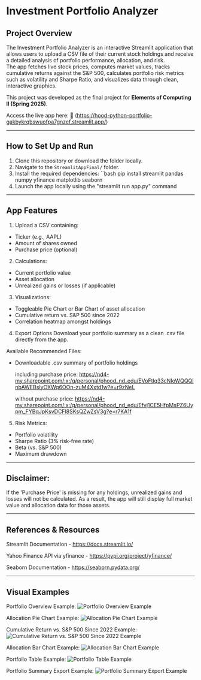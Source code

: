 # Investment Portfolio Analyzer

## Project Overview
The Investment Portfolio Analyzer is an interactive Streamlit application that allows users to upload a CSV file of their current stock holdings and receive a detailed analysis of portfolio performance, allocation, and risk.  
The app fetches live stock prices, computes market values, tracks cumulative returns against the S&P 500, calculates portfolio risk metrics such as volatility and Sharpe Ratio, and visualizes data through clean, interactive graphics.

This project was developed as the final project for **Elements of Computing II (Spring 2025)**.

Access the live app here: 🔗 (https://hood-python-portfolio-gakbykrqbswuofpa7gnzef.streamlit.app/)

---

## How to Set Up and Run

1. Clone this repository or download the folder locally.
2. Navigate to the `StreamlitAppFinal/` folder.
3. Install the required dependencies:
 ``bash
pip install streamlit pandas numpy yfinance matplotlib seaborn
4. Launch the app locally using the "streamlit run app.py" command 

--- 

## App Features  
1. Upload a CSV containing:
- Ticker (e.g., AAPL)
- Amount of shares owned 
- Purchase price (optional)

2. Calculations: 
- Current portfolio value 
- Asset allocation 
- Unrealized gains or losses (if applicable)

3. Visualizations: 
- Toggleable Pie Chart or Bar Chart of asset allocation
- Cumulative return vs. S&P 500 since 2022
- Correlation heatmap amongst holdings

4. Export Options 
Download your portfolio summary as a clean .csv file directly from the app.

Available Recommended Files:
- Downloadable .csv summary of portfolio holdings
   
     including purchase price: https://nd4-my.sharepoint.com/:x:/g/personal/phood_nd_edu/EVoFtlq33cNIoWQQQInbAWEBsIyOXWq6OOn-zuM4Xxtd1w?e=r9zNeL
  
     without purchase price: https://nd4-my.sharepoint.com/:x:/g/personal/phood_nd_edu/Efvj1CE5HfpMsPZ6Uypm_FYBqJpKsvDCFl8SKsQZwZsV3g?e=r7KA1f 

5. Risk Metrics: 
- Portfolio volatility 
- Sharpe Ratio (3% risk-free rate)
- Beta (vs. S&P 500)
- Maximum drawdown

---

## Disclaimer:
If the 'Purchase Price' is missing for any holdings, unrealized gains and losses will not be calculated.
As a result, the app will still display full market value and allocation data for those assets.

---

## References & Resources
Streamlit Documentation - https://docs.streamlit.io/ 

Yahoo Finance API via yfinance - https://pypi.org/project/yfinance/

Seaborn Documentation - https://seaborn.pydata.org/ 

---

## Visual Examples
Portfolio Overview Example:
![Portfolio Overview Example](images/Portfolio%20Overview.png) 

Allocation Pie Chart Example: 
![Allocation Pie Chart Example](images/Allocation_Pie_Chart_Example.png)

Cumulative Return vs. S&P 500 Since 2022 Example: 
![Cumulative Return vs. S&P 500 Since 2022 Example](images/Cumulative_Return_vs._S&P.png)

Allocation Bar Chart Example: 
![Allocation Bar Chart Example](images/Allocation_Bar_Chart_Example.png)

Portfolio Table Example: 
![Portfolio Table Example](images/Portfolio_Table_Example.png)

Portfolio Summary Export Example: 
![Portfolio Summary Export Example](images/Portfolio_Summary_Export_Example.png)
